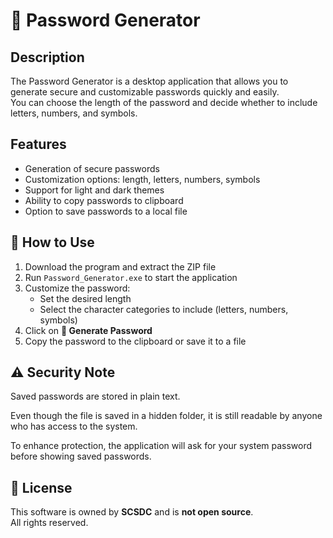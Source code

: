 # 🔐 Password Generator

## Description

The Password Generator is a desktop application that allows you to generate secure and customizable passwords quickly and easily.  
You can choose the length of the password and decide whether to include letters, numbers, and symbols.

## Features

- Generation of secure passwords  
- Customization options: length, letters, numbers, symbols  
- Support for light and dark themes  
- Ability to copy passwords to clipboard  
- Option to save passwords to a local file  

## 🧭 How to Use

1. Download the program and extract the ZIP file  
2. Run `Password_Generator.exe` to start the application  
3. Customize the password:
   - Set the desired length  
   - Select the character categories to include (letters, numbers, symbols)  
4. Click on **🎲 Generate Password**  
5. Copy the password to the clipboard or save it to a file  

## ⚠️ Security Note

Saved passwords are stored in plain text.

Even though the file is saved in a hidden folder, it is still readable by anyone who has access to the system.

To enhance protection, the application will ask for your system password before showing saved passwords.

## 📝 License

This software is owned by **SCSDC** and is **not open source**.  
All rights reserved.
